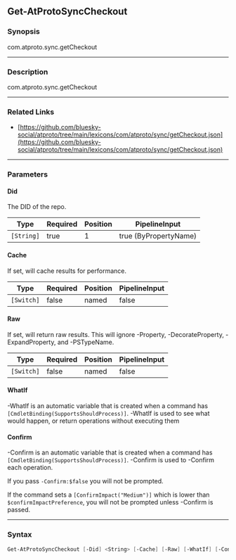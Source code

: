 Get-AtProtoSyncCheckout
-----------------------




### Synopsis
com.atproto.sync.getCheckout



---


### Description

com.atproto.sync.getCheckout



---


### Related Links
* [https://github.com/bluesky-social/atproto/tree/main/lexicons/com/atproto/sync/getCheckout.json](https://github.com/bluesky-social/atproto/tree/main/lexicons/com/atproto/sync/getCheckout.json)





---


### Parameters
#### **Did**

The DID of the repo.






|Type      |Required|Position|PipelineInput        |
|----------|--------|--------|---------------------|
|`[String]`|true    |1       |true (ByPropertyName)|



#### **Cache**

If set, will cache results for performance.






|Type      |Required|Position|PipelineInput|
|----------|--------|--------|-------------|
|`[Switch]`|false   |named   |false        |



#### **Raw**

If set, will return raw results. This will ignore -Property, -DecorateProperty, -ExpandProperty, and -PSTypeName.






|Type      |Required|Position|PipelineInput|
|----------|--------|--------|-------------|
|`[Switch]`|false   |named   |false        |



#### **WhatIf**
-WhatIf is an automatic variable that is created when a command has ```[CmdletBinding(SupportsShouldProcess)]```.
-WhatIf is used to see what would happen, or return operations without executing them
#### **Confirm**
-Confirm is an automatic variable that is created when a command has ```[CmdletBinding(SupportsShouldProcess)]```.
-Confirm is used to -Confirm each operation.

If you pass ```-Confirm:$false``` you will not be prompted.


If the command sets a ```[ConfirmImpact("Medium")]``` which is lower than ```$confirmImpactPreference```, you will not be prompted unless -Confirm is passed.



---


### Syntax
```PowerShell
Get-AtProtoSyncCheckout [-Did] <String> [-Cache] [-Raw] [-WhatIf] [-Confirm] [<CommonParameters>]
```

